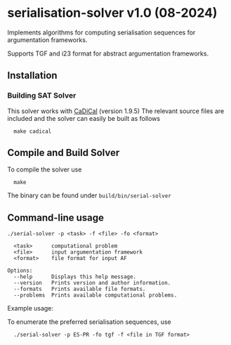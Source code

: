 # serialisation-solver v1.0 (08-2024)

Implements algorithms for computing serialisation sequences for argumentation frameworks.

Supports TGF and i23 format for abstract argumentation frameworks.


## Installation

### Building SAT Solver
This solver works with [CaDiCal](https://github.com/arminbiere/cadical) (version 1.9.5)
The relevant source files are included and the solver can easily be built as follows

```
  make cadical
```

## Compile and Build Solver
To compile the solver use
```
  make
```

The binary can be found under `build/bin/serial-solver`

## Command-line usage

```
./serial-solver -p <task> -f <file> -fo <format>
  
  <task>      computational problem
  <file>      input argumentation framework
  <format>    file format for input AF

Options:
  --help      Displays this help message.
  --version   Prints version and author information.
  --formats   Prints available file formats.
  --problems  Prints available computational problems.
```

Example usage:

To enumerate the preferred serialisation sequences, use
```
  ./serial-solver -p ES-PR -fo tgf -f <file in TGF format>
```


